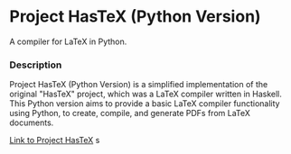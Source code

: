 # **Project HasTeX (Python Version)**
A compiler for LaTeX in Python.

### Description

Project HasTeX (Python Version) is a simplified implementation of the original "HasTeX" project, which was a LaTeX compiler written in Haskell. 
This Python version aims to provide a basic LaTeX compiler functionality using Python, to create, compile, and generate PDFs from LaTeX documents.

[Link to Project HasTeX](https://github.com/RoheenaPal/HasTeX)
s